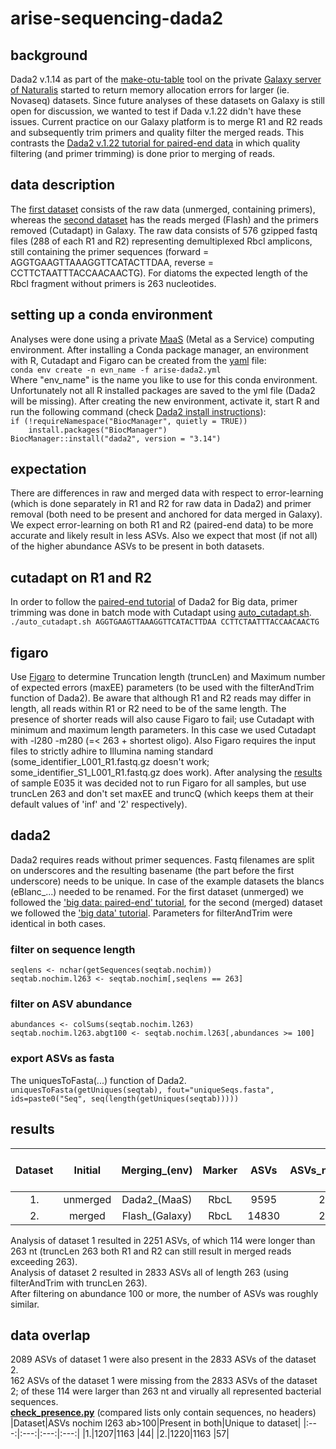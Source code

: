 # arise-sequencing-dada2

## background
Dada2 v.1.14 as part of the [make-otu-table](https://github.com/naturalis/galaxy-tool-make-otu-table) tool on the private [Galaxy server of Naturalis](https://galaxy.naturalis.nl) started to return memory allocation errors for larger (ie. Novaseq) datasets. Since future analyses of these datasets on Galaxy is still open for discussion, we wanted to test if Dada v.1.22 didn't have these issues. Current practice on our Galaxy platform is to merge R1 and R2 reads and subsequently trim primers and quality filter the merged reads. This contrasts the [Dada2 v.1.22 tutorial for paired-end data](https://benjjneb.github.io/dada2/bigdata_paired.html) in which quality filtering (and primer trimming) is done prior to merging of reads.

## data description
The [first dataset](https://drive.google.com/file/d/1S6YhKIrnqzmqu4RxRjE0PZJ4fxpf7F5J/view?usp=sharing) consists of the raw data (unmerged, containing primers), whereas the [second dataset](https://drive.google.com/file/d/1iZPC4_vsBDPZnOexT8y0cP44vtmE0CYI/view?usp=sharing) has the reads merged (Flash) and the primers removed (Cutadapt) in Galaxy. The raw data consists of 576 gzipped fastq files (288 of each R1 and R2) representing demultiplexed Rbcl amplicons, still containing the primer sequences (forward = AGGTGAAGTTAAAGGTTCATACTTDAA, reverse = CCTTCTAATTTACCAACAACTG). For diatoms the expected length of the Rbcl fragment without primers is 263 nucleotides.

## setting up a conda environment
Analyses were done using a private [MaaS](https://maas.io/) (Metal as a Service) computing environment. After installing a Conda package manager, an environment with R, Cutadapt and Figaro can be created from the [yaml](https://github.com/naturalis/arise-sequencing-dada2/blob/main/arise-dada2.yml) file:\
`conda env create -n evn_name -f arise-dada2.yml`\
Where "env_name" is the name you like to use for this conda environment. Unfortunately not all R installed packages are saved to the yml file (Dada2 will be missing). After creating the new environment, activate it, start R and run the following command (check [Dada2 install instructions](https://benjjneb.github.io/dada2/dada-installation.html)):\
`if (!requireNamespace("BiocManager", quietly = TRUE))`\
`    install.packages("BiocManager")`\
`BiocManager::install("dada2", version = "3.14")`


## expectation
There are differences in raw and merged data with respect to error-learning (which is done separately in R1 and R2 for raw data in Dada2) and primer removal (both need to be present and anchored for data merged in Galaxy). We expect error-learning on both R1 and R2 (paired-end data) to be more accurate and likely result in less ASVs. Also we expect that most (if not all) of the higher abundance ASVs to be present in both datasets. 

## cutadapt on R1 and R2
In order to follow the [paired-end tutorial](https://benjjneb.github.io/dada2/bigdata_paired.html) of Dada2 for Big data, primer trimming was done in batch mode with Cutadapt using [auto_cutadapt.sh](https://github.com/naturalis/arise-sequencing-dada2/blob/main/auto_cutadapt.sh).\
`./auto_cutadapt.sh AGGTGAAGTTAAAGGTTCATACTTDAA CCTTCTAATTTACCAACAACTG`

## figaro
Use [Figaro](https://github.com/Zymo-Research/figaro#figaro) to determine Truncation length (truncLen) and Maximum number of expected errors (maxEE) parameters (to be used with the filterAndTrim function of Dada2). Be aware that although R1 and R2 reads may differ in length, all reads within R1 or R2 need to be of the same length. The presence of shorter reads will also cause Figaro to fail; use Cutadapt with minimum and maximum length parameters. In this case we used Cutadapt with -l280 -m280 (=< 263 + shortest oligo). Also Figaro requires the input files to strictly adhire to Illumina naming standard (some_identifier_L001_R1.fastq.gz doesn't work; some_identifier_S1_L001_R1.fastq.gz does work). After analysing the [results](https://github.com/naturalis/arise-sequencing-dada2/tree/main/figaro_output) of sample E035 it was decided not to run Figaro for all samples, but use truncLen 263 and don't set maxEE and truncQ (which keeps them at their default values of 'inf' and '2' respectively).

## dada2
Dada2 requires reads without primer sequences. Fastq filenames are split on underscores and the resulting basename (the part before the first underscore) needs to be unique. In case of the example datasets the blancs (eBlanc_...) needed to be renamed. For the first dataset (unmerged) we followed the ['big data: paired-end' tutorial](https://benjjneb.github.io/dada2/bigdata_paired.html), for the second (merged) dataset we followed the 
['big data' tutorial](https://benjjneb.github.io/dada2/bigdata.html). Parameters for filterAndTrim were identical in both cases.

### filter on sequence length
`seqlens <- nchar(getSequences(seqtab.nochim))`\
`seqtab.nochim.l263 <- seqtab.nochim[,seqlens == 263]`

### filter on ASV abundance
`abundances <- colSums(seqtab.nochim.l263)`\
`seqtab.nochim.l263.abgt100 <- seqtab.nochim.l263[,abundances >= 100]`

### export ASVs as fasta
The uniquesToFasta(...) function of Dada2.\
`uniquesToFasta(getUniques(seqtab), fout="uniqueSeqs.fasta", ids=paste0("Seq", seq(length(getUniques(seqtab)))))`

## results
|Dataset|Initial|Merging_(env)|Marker|ASVs|ASVs_nochimera|ASVs_nochim length_263|ASVs_nochim l263 abundance>100|
|:---:|:---:|:---:|:---:|:---:|:---:|:---:|:---:|
|1.|unmerged|Dada2_(MaaS)|RbcL|9595|2251|2137|1207|
|2.|merged|Flash_(Galaxy)|RbcL|14830|2833|2833|1220|

Analysis of dataset 1 resulted in 2251 ASVs, of which 114 were longer than 263 nt (truncLen 263 both R1 and R2 can still result in merged reads exceeding 263).\
Analysis of dataset 2 resulted in 2833 ASVs all of length 263 (using filterAndTrim with truncLen 263). \
After filtering on abundance 100 or more, the number of ASVs was roughly similar.

## data overlap
2089 ASVs of dataset 1 were also present in the 2833 ASVs of the dataset 2.\
162 ASVs of the dataset 1 were missing from the 2833 ASVs of the dataset 2; of these 114 were larger than 263 nt and virually all represented bacterial sequences.\
[**check_presence.py**](https://github.com/naturalis/arise-sequencing-dada2/blob/main/check_presence.py) (compared lists only contain sequences, no headers)
|Dataset|ASVs nochim l263 ab>100|Present in both|Unique to dataset|
|:---:|:---:|:---:|:---:|
|1.|1207|1163 |44|
|2.|1220|1163 |57|





